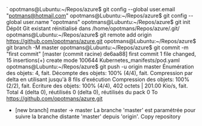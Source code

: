 `<addr>
opotmans@Lubuntu:~/Repos/azure$ git config --global user.email "potmans@hotmail.com"
opotmans@Lubuntu:~/Repos/azure$ git config --global user.name "opotmans"
opotmans@Lubuntu:~/Repos/azure$ git init
Dépôt Git existant réinitialisé dans /home/opotmans/Repos/azure/.git/
opotmans@Lubuntu:~/Repos/azure$ git remote add origin https://github.com/opotmans/azure.git
opotmans@Lubuntu:~/Repos/azure$ git branch -M master
opotmans@Lubuntu:~/Repos/azure$ git commit -m "first commit"
[master (commit racine) de6aa88] first commit
 1 file changed, 15 insertions(+)
 create mode 100644 Kubernetes_manifests/pod.yaml
opotmans@Lubuntu:~/Repos/azure$ git push -u origin master
Énumération des objets: 4, fait.
Décompte des objets: 100% (4/4), fait.
Compression par delta en utilisant jusqu'à 8 fils d'exécution
Compression des objets: 100% (2/2), fait.
Écriture des objets: 100% (4/4), 402 octets | 201.00 Kio/s, fait.
Total 4 (delta 0), réutilisés 0 (delta 0), réutilisés du pack 0
To https://github.com/opotmans/azure.git
 * [new branch]      master -> master
La branche 'master' est paramétrée pour suivre la branche distante 'master' depuis 'origin'.
Copy repository
